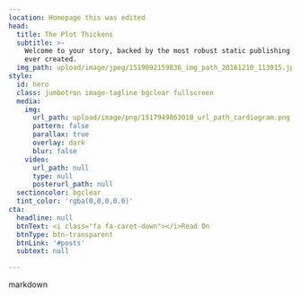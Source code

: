 ```yaml
---
location: Homepage this was edited
head:
  title: The Plot Thickens
  subtitle: >-
    Welcome to your story, backed by the most robust static publishing platform
    ever created.
  img_path: upload/image/jpeg/1519092159836_img_path_20161210_113915.jpg
style:
  id: hero
  class: jumbotron image-tagline bgclear fullscreen
  media:
    img:
      url_path: upload/image/png/1517949863018_url_path_cardiogram.png
      pattern: false
      parallax: true
      overlay: dark
      blur: false
    video:
      url_path: null
      type: null
      posterurl_path: null
  sectioncolor: bgclear
  tint_color: 'rgba(0,0,0,0.0)'
cta:
  headline: null
  btnText: <i class="fa fa-caret-down"></i>Read On
  btnType: btn-transparent
  btnLink: '#posts'
  subtext: null

---
```


markdown

